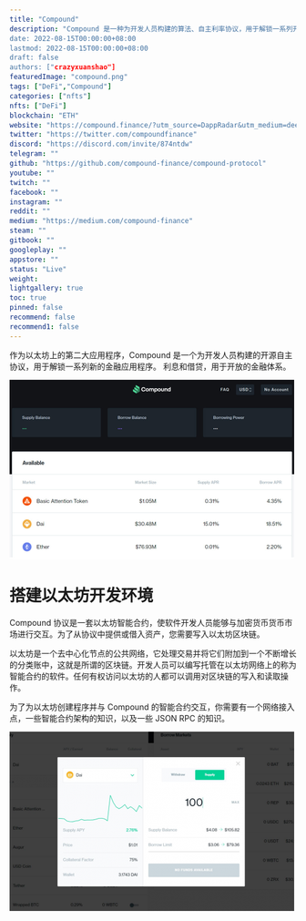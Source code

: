 ```yaml
---
title: "Compound"
description: "Compound 是一种为开发人员构建的算法、自主利率协议，用于解锁一系列开放金融应用程序。
date: 2022-08-15T00:00:00+08:00
lastmod: 2022-08-15T00:00:00+08:00
draft: false
authors: ["crazyxuanshao"]
featuredImage: "compound.png"
tags: ["DeFi","Compound"]
categories: ["nfts"]
nfts: ["DeFi"]
blockchain: "ETH"
website: "https://compound.finance/?utm_source=DappRadar&utm_medium=deeplink&utm_campaign=visit-website"
twitter: "https://twitter.com/compoundfinance"
discord: "https://discord.com/invite/874ntdw"
telegram: ""
github: "https://github.com/compound-finance/compound-protocol"
youtube: ""
twitch: ""
facebook: ""
instagram: ""
reddit: ""
medium: "https://medium.com/compound-finance"
steam: ""
gitbook: ""
googleplay: ""
appstore: ""
status: "Live"
weight: 
lightgallery: true
toc: true
pinned: false
recommend: false
recommend1: false
---
```

作为以太坊上的第二大应用程序，Compound 是一个为开发人员构建的开源自主协议，用于解锁一系列新的金融应用程序。 利息和借贷，用于开放的金融体系。

![idnfg](idnfg.png)

# 搭建以太坊开发环境

Compound 协议是一套以太坊智能合约，使软件开发人员能够与加密货币货币市场进行交互。为了从协议中提供或借入资产，您需要写入以太坊区块链。

以太坊是一个去中心化节点的公共网络，它处理交易并将它们附加到一个不断增长的分类账中，这就是所谓的区块链。开发人员可以编写托管在以太坊网络上的称为智能合约的软件。任何有权访问以太坊的人都可以调用对区块链的写入和读取操作。

为了为以太坊创建程序并与 Compound 的智能合约交互，你需要有一个网络接入点，一些智能合约架构的知识，以及一些 JSON RPC 的知识。

![idfng](idfng.png)